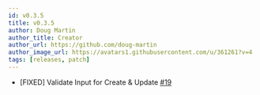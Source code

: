 ```yaml
---
id: v0.3.5
title: v0.3.5
author: Doug Martin
author_title: Creator
author_url: https://github.com/doug-martin
author_image_url: https://avatars1.githubusercontent.com/u/361261?v=4
tags: [releases, patch]
---
```


* [FIXED] Validate Input for Create & Update [#19](https://github.com/doug-martin/nestjs-query/issues/19)
